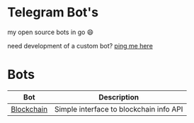 # Telegram Bot's

my open source bots in go :smile:

need development of a custom bot? [ping me here](https://marin-basic.com/contact)

# Bots 


| Bot | Description |
| --------------- | ------------------------------------- |
| [Blockchain](https://github.com/MarinX/telegram-bots/blockchain) | Simple interface to blockchain info API |
